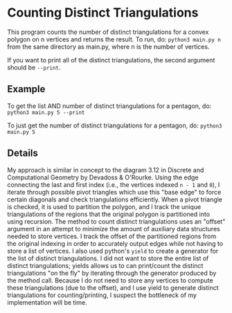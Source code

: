 # Counting Distinct Triangulations
This program counts the number of distinct triangulations for a convex polygon on n vertices and returns the result.
To run, do: 
``python3 main.py n``
from the same directory as main.py, where n is the number of vertices.

If you want to print all of the distinct triangulations, the second argument should be ``--print``.

## Example
To get the list AND number of distinct triangulations for a pentagon, do:
``python3 main.py 5 --print``

To just get the number of distinct triangulations for a pentagon, do:
``python3 main.py 5``

## Details
 My approach is similar in concept to the diagram 3.12 in Discrete and Computational
Geometry by Devadoss & O'Rourke. Using the edge connecting the last and first index (i.e., the vertices indexed ``n - 1`` and ``0``), I iterate through possible pivot triangles which use this "base edge" to force certain diagonals and check triangulations efficiently. When a pivot triangle is checked, it is used to partition the polygon, and I track the unique triangulations of the regions that the original polygon is partitioned into using recursion. The method to count distinct triangulations uses an "offset" argument in an attempt to minimize the amount of auxiliary data structures needed to store vertices. I track the offset of the partitioned regions from the original indexing in order to accurately output edges while not having to store a list of vertices. I also used python's ``yield`` to create a generator for the list of distinct triangulations. I did not want to store the entire list of distinct triangulations; yields allows us to can print/count the distinct triangulations "on the fly" by iterating through the generator produced by the method call. Because I do not need to store any vertices to compute these triangulations (due to the offset), and I use yield to generate distinct triangulations for counting/printing, I suspect the bottleneck of my implementation will be time. 
